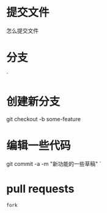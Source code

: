 # 提交文件
怎么提交文件
# 分支
`
# 创建新分支
git checkout -b some-feature
# 编辑一些代码
git commit -a -m "新功能的一些草稿"
`

# pull requests
`
fork
`
